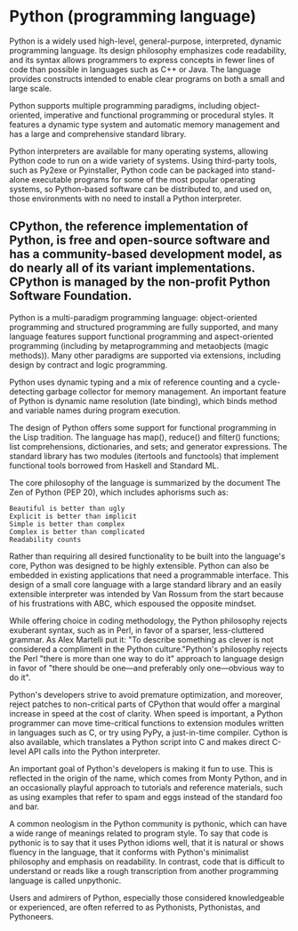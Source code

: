 Python (programming language)
================

Python is a widely used high-level, general-purpose, interpreted, dynamic programming language. Its design philosophy emphasizes code readability, and its syntax allows programmers to express concepts in fewer lines of code than possible in languages such as C++ or Java. The language provides constructs intended to enable clear programs on both a small and large scale.

Python supports multiple programming paradigms, including object-oriented, imperative and functional programming or procedural styles. It features a dynamic type system and automatic memory management and has a large and comprehensive standard library.

Python interpreters are available for many operating systems, allowing Python code to run on a wide variety of systems. Using third-party tools, such as Py2exe or Pyinstaller, Python code can be packaged into stand-alone executable programs for some of the most popular operating systems, so Python-based software can be distributed to, and used on, those environments with no need to install a Python interpreter.

CPython, the reference implementation of Python, is free and open-source software and has a community-based development model, as do nearly all of its variant implementations. CPython is managed by the non-profit Python Software Foundation.
------

Python is a multi-paradigm programming language: object-oriented programming and structured programming are fully supported, and many language features support functional programming and aspect-oriented programming (including by metaprogramming and metaobjects (magic methods)). Many other paradigms are supported via extensions, including design by contract and logic programming.

Python uses dynamic typing and a mix of reference counting and a cycle-detecting garbage collector for memory management. An important feature of Python is dynamic name resolution (late binding), which binds method and variable names during program execution.

The design of Python offers some support for functional programming in the Lisp tradition. The language has map(), reduce() and filter() functions; list comprehensions, dictionaries, and sets; and generator expressions. The standard library has two modules (itertools and functools) that implement functional tools borrowed from Haskell and Standard ML.

The core philosophy of the language is summarized by the document The Zen of Python (PEP 20), which includes aphorisms such as:

    Beautiful is better than ugly
    Explicit is better than implicit
    Simple is better than complex
    Complex is better than complicated
    Readability counts

Rather than requiring all desired functionality to be built into the language's core, Python was designed to be highly extensible. Python can also be embedded in existing applications that need a programmable interface. This design of a small core language with a large standard library and an easily extensible interpreter was intended by Van Rossum from the start because of his frustrations with ABC, which espoused the opposite mindset.

While offering choice in coding methodology, the Python philosophy rejects exuberant syntax, such as in Perl, in favor of a sparser, less-cluttered grammar. As Alex Martelli put it: "To describe something as clever is not considered a compliment in the Python culture."Python's philosophy rejects the Perl "there is more than one way to do it" approach to language design in favor of "there should be one—and preferably only one—obvious way to do it".

Python's developers strive to avoid premature optimization, and moreover, reject patches to non-critical parts of CPython that would offer a marginal increase in speed at the cost of clarity. When speed is important, a Python programmer can move time-critical functions to extension modules written in languages such as C, or try using PyPy, a just-in-time compiler. Cython is also available, which translates a Python script into C and makes direct C-level API calls into the Python interpreter.

An important goal of Python's developers is making it fun to use. This is reflected in the origin of the name, which comes from Monty Python, and in an occasionally playful approach to tutorials and reference materials, such as using examples that refer to spam and eggs instead of the standard foo and bar.

A common neologism in the Python community is pythonic, which can have a wide range of meanings related to program style. To say that code is pythonic is to say that it uses Python idioms well, that it is natural or shows fluency in the language, that it conforms with Python's minimalist philosophy and emphasis on readability. In contrast, code that is difficult to understand or reads like a rough transcription from another programming language is called unpythonic.

Users and admirers of Python, especially those considered knowledgeable or experienced, are often referred to as Pythonists, Pythonistas, and Pythoneers.
